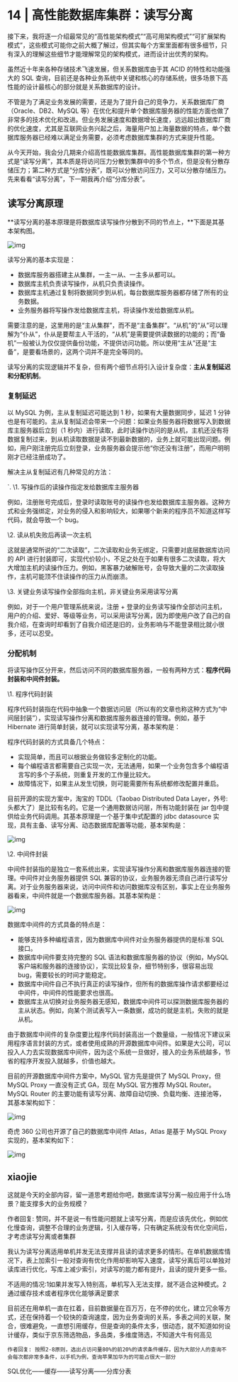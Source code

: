 # 14 | 高性能数据库集群：读写分离



接下来，我将逐一介绍最常见的“高性能架构模式”“高可用架构模式”“可扩展架构模式”，这些模式可能你之前大概了解过，但其实每个方案里面都有很多细节，只有深入的理解这些细节才能理解常见的架构模式，进而设计出优秀的架构。



虽然近十年来各种存储技术飞速发展，但关系数据库由于其 ACID 的特性和功能强大的 SQL 查询，目前还是各种业务系统中关键和核心的存储系统，很多场景下高性能的设计最核心的部分就是关系数据库的设计。



不管是为了满足业务发展的需要，还是为了提升自己的竞争力，关系数据库厂商（Oracle、DB2、MySQL 等）在优化和提升单个数据库服务器的性能方面也做了非常多的技术优化和改进。但业务发展速度和数据增长速度，远远超出数据库厂商的优化速度，尤其是互联网业务兴起之后，海量用户加上海量数据的特点，单个数据库服务器已经难以满足业务需要，必须考虑数据库集群的方式来提升性能。



从今天开始，我会分几期来介绍高性能数据库集群。高性能数据库集群的第一种方式是“读写分离”，其本质是将访问压力分散到集群中的多个节点，但是没有分散存储压力；第二种方式是“分库分表”，既可以分散访问压力，又可以分散存储压力。先来看看“读写分离”，下一期我再介绍“分库分表”。



## 读写分离原理



**读写分离的基本原理是将数据库读写操作分散到不同的节点上，**下面是其基本架构图。



![img](https://static001.geekbang.org/resource/image/dd/8d/ddd4d254ceb62d140d3a4f9eeac5b08d.png)



读写分离的基本实现是：



+ 数据库服务器搭建主从集群，一主一从、一主多从都可以。
+ 数据库主机负责读写操作，从机只负责读操作。
+ 数据库主机通过复制将数据同步到从机，每台数据库服务器都存储了所有的业务数据。
+ 业务服务器将写操作发给数据库主机，将读操作发给数据库从机。



需要注意的是，这里用的是“主从集群”，而不是“主备集群”。“从机”的“从”可以理解为“仆从”，仆从是要帮主人干活的，“从机”是需要提供读数据的功能的；而“备机”一般被认为仅仅提供备份功能，不提供访问功能。所以使用“主从”还是“主备”，是要看场景的，这两个词并不是完全等同的。



读写分离的实现逻辑并不复杂，但有两个细节点将引入设计复杂度：**主从复制延迟和分配机制**。



### 复制延迟



以 MySQL 为例，主从复制延迟可能达到 1 秒，如果有大量数据同步，延迟 1 分钟也是有可能的。主从复制延迟会带来一个问题：如果业务服务器将数据写入到数据库主服务器后立刻（1 秒内）进行读取，此时读操作访问的是从机，主机还没有将数据复制过来，到从机读取数据是读不到最新数据的，业务上就可能出现问题。例如，用户刚注册完后立刻登录，业务服务器会提示他“你还没有注册”，而用户明明刚才已经注册成功了。



解决主从复制延迟有几种常见的方法：



`. \1. 写操作后的读操作指定发给数据库主服务器



例如，注册账号完成后，登录时读取账号的读操作也发给数据库主服务器。这种方式和业务强绑定，对业务的侵入和影响较大，如果哪个新来的程序员不知道这样写代码，就会导致一个 bug。



\2. 读从机失败后再读一次主机



这就是通常所说的“二次读取”，二次读取和业务无绑定，只需要对底层数据库访问的 API 进行封装即可，实现代价较小，不足之处在于如果有很多二次读取，将大大增加主机的读操作压力。例如，黑客暴力破解账号，会导致大量的二次读取操作，主机可能顶不住读操作的压力从而崩溃。



\3. 关键业务读写操作全部指向主机，非关键业务采用读写分离



例如，对于一个用户管理系统来说，注册 + 登录的业务读写操作全部访问主机，用户的介绍、爱好、等级等业务，可以采用读写分离，因为即使用户改了自己的自我介绍，在查询时却看到了自我介绍还是旧的，业务影响与不能登录相比就小很多，还可以忍受。



### 分配机制



将读写操作区分开来，然后访问不同的数据库服务器，一般有两种方式：**程序代码封装和中间件封装。**



\1. 程序代码封装



程序代码封装指在代码中抽象一个数据访问层（所以有的文章也称这种方式为“中间层封装”），实现读写操作分离和数据库服务器连接的管理。例如，基于 Hibernate 进行简单封装，就可以实现读写分离，基本架构是：



程序代码封装的方式具备几个特点：

+ 实现简单，而且可以根据业务做较多定制化的功能。
+ 每个编程语言都需要自己实现一次，无法通用，如果一个业务包含多个编程语言写的多个子系统，则重复开发的工作量比较大。
+ 故障情况下，如果主从发生切换，则可能需要所有系统都修改配置并重启。



目前开源的实现方案中，淘宝的 TDDL（Taobao Distributed Data Layer，外号: 头都大了）是比较有名的。它是一个通用数据访问层，所有功能封装在 jar 包中提供给业务代码调用。其基本原理是一个基于集中式配置的 jdbc datasource 实现，具有主备、读写分离、动态数据库配置等功能，基本架构是：



![img](https://static001.geekbang.org/resource/image/dd/49/dd910cb03672b686430f2206ce14ae49.png)



\2. 中间件封装



中间件封装指的是独立一套系统出来，实现读写操作分离和数据库服务器连接的管理。中间件对业务服务器提供 SQL 兼容的协议，业务服务器无须自己进行读写分离。对于业务服务器来说，访问中间件和访问数据库没有区别，事实上在业务服务器看来，中间件就是一个数据库服务器。其基本架构是：



![img](https://static001.geekbang.org/resource/image/2a/5e/2a56f1f9133050c0d1d16f824e90905e.png)



数据库中间件的方式具备的特点是：



+ 能够支持多种编程语言，因为数据库中间件对业务服务器提供的是标准 SQL 接口。
+ 数据库中间件要支持完整的 SQL 语法和数据库服务器的协议（例如，MySQL 客户端和服务器的连接协议），实现比较复杂，细节特别多，很容易出现 bug，需要较长的时间才能稳定。
+ 数据库中间件自己不执行真正的读写操作，但所有的数据库操作请求都要经过中间件，中间件的性能要求也很高。
+ 数据库主从切换对业务服务器无感知，数据库中间件可以探测数据库服务器的主从状态。例如，向某个测试表写入一条数据，成功的就是主机，失败的就是从机。



由于数据库中间件的复杂度要比程序代码封装高出一个数量级，一般情况下建议采用程序语言封装的方式，或者使用成熟的开源数据库中间件。如果是大公司，可以投入人力去实现数据库中间件，因为这个系统一旦做好，接入的业务系统越多，节省的程序开发投入就越多，价值也越大。



目前的开源数据库中间件方案中，MySQL 官方先是提供了 MySQL Proxy，但 MySQL Proxy 一直没有正式 GA，现在 MySQL 官方推荐 MySQL Router。MySQL Router 的主要功能有读写分离、故障自动切换、负载均衡、连接池等，其基本架构如下：



![img](https://static001.geekbang.org/resource/image/69/4f/693f24b4b453e7730584a06724a7024f.png)





奇虎 360 公司也开源了自己的数据库中间件 Atlas，Atlas 是基于 MySQL Proxy 实现的，基本架构如下：



![img](https://static001.geekbang.org/resource/image/75/31/75058a4145bb78880faa4e9c74d9d031.png)



## xiaojie



这就是今天的全部内容，留一道思考题给你吧，数据库读写分离一般应用于什么场景？能支撑多大的业务规模？



作者回复: 赞同，并不是说一有性能问题就上读写分离，而是应该先优化，例如优化慢查询，调整不合理的业务逻辑，引入缓存等，只有确定系统没有优化空间后，才考虑读写分离或者集群



我认为读写分离适用单机并发无法支撑并且读的请求更多的情形。在单机数据库情况下，表上加索引一般对查询有优化作用却影响写入速度，读写分离后可以单独对读库进行优化，写库上减少索引，对读写的能力都有提升，且读的提升更多一些。



不适用的情况:1如果并发写入特别高，单机写入无法支撑，就不适合这种模式。2 通过缓存技术或者程序优化能够满足要求



目前还在用单机一直在扛着，目前数据量在百万万，在不停的优化，建立冗余等方式，还在保持着一个较快的查询速度，因为业务查询的关系，多表之间的关联，聚合，很难避免，一直想引用缓存，但是查询的条件太多，很动态，就不知道如何设计缓存，类似于京东筛选物品，多品类，多维度筛选，不知道大牛有何高见

```
作者回复: 按照2-8原则，选出占访问量80%的前20%的请求条件缓存，因为大部分人的查询不会每次都非常多条件，以手机为例，查询苹果加华为的可能占很大一部分

```



SQL优化——缓存——读写分离——分库分表



